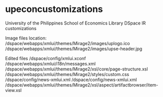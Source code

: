 # upeconcustomizations
University of the Philippines School of Economics Library DSpace IR customizations

Image files location:
/dspace/webapps/xmlui/themes/Mirage2/images/uplogo.ico
/dspace/webapps/xmlui/themes/Mirage2/images/upse-header.jpg

Edited files
/dspace/config/xmlui.xconf
/dspace/webapps/xmlui/i18n/messages.xml
/dspace/webapps/xmlui/themes/Mirage2/xsl/core/page-structure.xsl
/dspace/webapps/xmlui/themes/Mirage2/styles/custom.css
/dspace/config/news-xmlui.xml /dspace/config/news-xmlui.xml
/dspace/webapps/xmlui/themes/Mirage2/xsl/aspect/artifactbrowser/item-view.xsl
